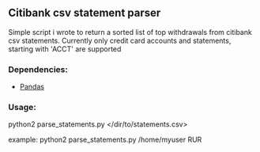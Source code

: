 ## Citibank csv statement parser

Simple script i wrote to return a sorted list of top withdrawals from citibank csv statements. 
Currently only credit card accounts and statements, starting with 'ACCT' are supported  

### Dependencies:  
- [Pandas](http://pandas.pydata.org)

### Usage:  
python2 parse_statements.py </dir/to/statements.csv> <currency>

example: python2 parse_statements.py /home/myuser RUR


